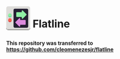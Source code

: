 # <sub><img src="other/promotion/icon/flatline-128.png" width=64px height=64px></sub> Flatline

#### This repository was transferred to https://github.com/cleomenezesjr/flatline

